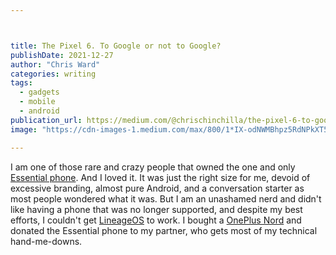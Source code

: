 ```yaml
---



title: The Pixel 6. To Google or not to Google?
publishDate: 2021-12-27
author: "Chris Ward"
categories: writing
tags: 
  - gadgets
  - mobile
  - android
publication_url: https://medium.com/@chrischinchilla/the-pixel-6-to-google-or-not-to-google-f3938b718f57
image: "https://cdn-images-1.medium.com/max/800/1*IX-odNWMBhpz5RdNPkXT5Q.jpeg"

---
```


I am one of those rare and crazy people that owned the one and only
[Essential phone](https://www.gsmarena.com/_essential_ph_1-8710.php). And I loved it. It was just the right
size for me, devoid of excessive branding, almost pure Android, and a
conversation starter as most people wondered what it was. But I am an
unashamed nerd and didn't like having a phone that was no longer
supported, and despite my best efforts, I couldn't get
[LineageOS](https://lineageos.org/) to
work. I bought a [OnePlus Nord](https://www.gsmarena.com/oneplus_nord-10289.php) and donated the Essential phone to my
partner, who gets most of my technical hand-me-downs.